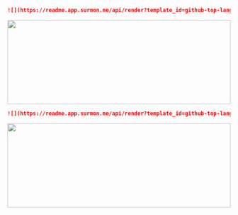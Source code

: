 ```markdown
![](https://readme.app.surmon.me/api/render?template_id=github-top-languages&params.username=<github_username>)
```

<img src="https://readme.app.surmon.me/api/render?template_id=github-top-languages&params.username=surmon-china" width="100%" height="190px" />

```markdown
![](https://readme.app.surmon.me/api/render?template_id=github-top-languages&params.username=<github_username>&params.theme=dark)
```

<img src="https://readme.app.surmon.me/api/render?template_id=github-top-languages&params.username=surmon-china&params.theme=dark" width="100%" height="190px"  />
